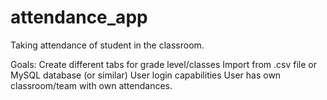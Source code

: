 # attendance_app
Taking attendance of student in the classroom.

Goals:
Create different tabs for grade level/classes
Import from .csv file or MySQL database (or similar)
User login capabilities
User has own classroom/team with own attendances.
